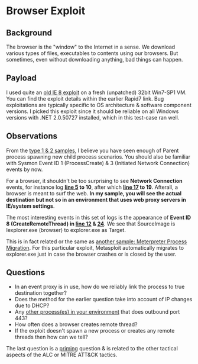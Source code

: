 # Browser Exploit

## Background
The browser is the "window" to the Internet in a sense. We download various types of files, executables to contents using our browsers. But sometimes, even without downloading anything, bad things can happen.

## Payload
I used quite an [old IE 8 exploit](https://www.rapid7.com/db/modules/exploit/windows/browser/ms11_003_ie_css_import) on a fresh (unpatched) 32bit Win7-SP1 VM. You can find the exploit details within the earlier Rapid7 link. Bug exploitations are typically specific to OS architecture & software component versions. I picked this exploit since it should be reliable on all Windows versions with .NET 2.0.50727 installed, which in this test-case ran well.

## Observations
From the [type 1 & 2 samples](https://github.com/jymcheong/SysmonResources/tree/master/6.%20Sample%20Data/stage%202%20(Get%20In)/2.%20run%20payloads), I believe you have seen enough of Parent process spawning new child process scenarios. You should also be familiar with Sysmon Event ID 1 (ProcessCreate) & 3 (Initiated Network Connection) events by now.

For a browser, it shouldn't be too surprising to see **Network Connection** events, for instance log **[line 5](https://github.com/jymcheong/SysmonResources/blob/5fcfa9e99188f2f949e25728ed2a21cb77c7336b/6.%20Sample%20Data/stage%202%20(Get%20In)/2.%20run%20payloads/(Type%203)%20IE%20Browser%20Exploit/ms11_003_ie_css%20exploit%20eventlog.txt#L5) to 10**, after which **[line 17](https://github.com/jymcheong/SysmonResources/blob/5fcfa9e99188f2f949e25728ed2a21cb77c7336b/6.%20Sample%20Data/stage%202%20(Get%20In)/2.%20run%20payloads/(Type%203)%20IE%20Browser%20Exploit/ms11_003_ie_css%20exploit%20eventlog.txt#L24) to 19**. Afterall, a browser is meant to surf the web. **In my sample, you will see the actual destination but not so in an environment that uses web proxy servers in IE/system settings**.

The most interesting events in this set of logs is the appearance of **Event ID 8 (CreateRemoteThread) in [line 12](https://github.com/jymcheong/SysmonResources/blob/5fcfa9e99188f2f949e25728ed2a21cb77c7336b/6.%20Sample%20Data/stage%202%20(Get%20In)/2.%20run%20payloads/(Type%203)%20IE%20Browser%20Exploit/ms11_003_ie_css%20exploit%20eventlog.txt#L12) & [24](https://github.com/jymcheong/SysmonResources/blob/5fcfa9e99188f2f949e25728ed2a21cb77c7336b/6.%20Sample%20Data/stage%202%20(Get%20In)/2.%20run%20payloads/(Type%203)%20IE%20Browser%20Exploit/ms11_003_ie_css%20exploit%20eventlog.txt#L24)**. We see that SourceImage is Iexplorer.exe (browser) to explorer.exe as Target. 

This is in fact related or the same as [another sample: Meterpreter Process Migration](https://github.com/jymcheong/SysmonResources/tree/master/6.%20Sample%20Data/stage%202%20(Get%20In)/2.%20run%20payloads/(Type%203)%20Meterpreter%20Process%20Migration). For this particular exploit, Metasploit automatically migrates to explorer.exe just in case the browser crashes or is closed by the user.

## Questions

* In an event proxy is in use, how do we reliably link the process to true destination together?
* Does the method for the earlier question take into account of IP changes due to DHCP?
* Any [other process(es) in your environment](https://github.com/jymcheong/SysmonResources/tree/master/5.%20Threat%20Analytics#why-network-monitoring-is-not-enough) that does outbound port 443?
* How often does a browser creates remote thread?
* If the exploit doesn't spawn a new process or creates any remote threads then how can we tell?

The last question is a [priming](https://en.wikipedia.org/wiki/Priming_(psychology)) question & is related to the other tactical aspects of the ALC or MITRE ATT&CK tactics.